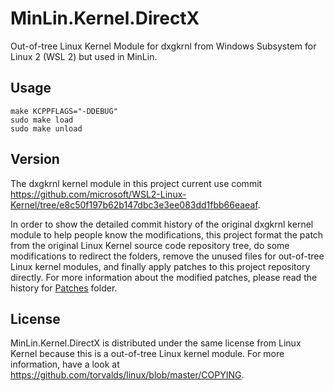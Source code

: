 # MinLin.Kernel.DirectX

Out-of-tree Linux Kernel Module for dxgkrnl from Windows Subsystem for Linux 2
(WSL 2) but used in MinLin.

## Usage

```
make KCPPFLAGS="-DDEBUG"
sudo make load
sudo make unload
```

## Version

The dxgkrnl kernel module in this project current use commit 
https://github.com/microsoft/WSL2-Linux-Kernel/tree/e8c50f197b62b147dbc3e3ee083dd1fbb66eaeaf.

In order to show the detailed commit history of the original dxgkrnl kernel
module to help people know the modifications, this project format the patch
from the original Linux Kernel source code repository tree, do some
modifications to redirect the folders, remove the unused files for out-of-tree
Linux kernel modules, and finally apply patches to this project repository
directly. For more information about the modified patches, please read the
history for [Patches](Patches) folder.

## License

MinLin.Kernel.DirectX is distributed under the same license from Linux Kernel
because this is a out-of-tree Linux kernel module. For more information, have a
look at https://github.com/torvalds/linux/blob/master/COPYING.

